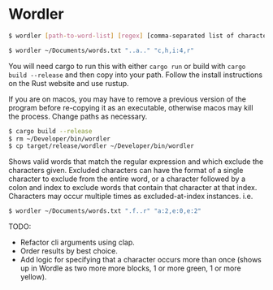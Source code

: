 # Wordler

```bash
$ wordler [path-to-word-list] [regex] [comma-separated list of characters to exclude]

$ wordler ~/Documents/words.txt "..a.." "c,h,i:4,r"
```
You will need cargo to run this with either ```cargo run``` or build with ```cargo build --release``` and then copy into your path. Follow the install instructions on the Rust website and use rustup.

If you are on macos, you may have to remove a previous version of the program before re-copying it as an executable, otherwise macos may kill the process. Change paths as necessary.
```bash
$ cargo build --release
$ rm ~/Developer/bin/wordler
$ cp target/release/wordler ~/Developer/bin/wordler
```


Shows valid words that match the regular expression and which exclude the characters given. Excluded characters can have the format of a single character to exclude from the entire word, or a character followed by a colon and index to exclude words that contain that character at that index. Characters may occur multiple times as excluded-at-index instances. i.e.

```bash
$ wordler ~/Documents/words.txt ".f..r" "a:2,e:0,e:2"
```

TODO:

* Refactor cli arguments using clap.
* Order results by best choice.
* Add logic for specifying that a character occurs more than once (shows up in Wordle as two more more blocks, 1 or more green, 1 or more yellow).